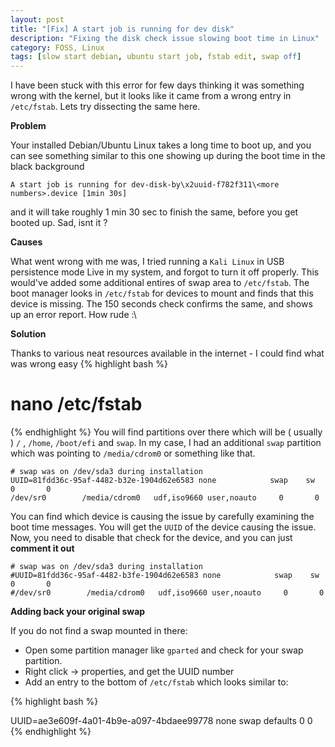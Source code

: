 ```yaml
---
layout: post
title: "[Fix] A start job is running for dev disk"
description: "Fixing the disk check issue slowing boot time in Linux"
category: FOSS, Linux
tags: [slow start debian, ubuntu start job, fstab edit, swap off]
---
```


I have been stuck with this error for few days thinking it was something wrong with the kernel, but it looks like it came from a wrong entry in `/etc/fstab`. Lets try dissecting the same here.

**Problem**

Your installed Debian/Ubuntu Linux takes a long time to boot up, and you can see something similar to this one showing up during the boot time in the black background 

	A start job is running for dev-disk-by\x2uuid-f782f311\<more numbers>.device [1min 30s]

and it will take roughly 1 min 30 sec to finish the same, before you get booted up. Sad, isnt it ?

**Causes** 

What went wrong with me was, I tried running a `Kali Linux` in USB persistence mode Live in my system, and forgot to turn it off properly. This would've added some additional entires of swap area to `/etc/fstab`. The boot manager looks in `/etc/fstab` for devices to mount and finds that this device is missing. The 150 seconds check confirms the same, and shows up an error report. How rude :\

**Solution** 

Thanks to various neat resources available in the internet - I could find what was wrong easy
{% highlight bash %}
# nano /etc/fstab
{% endhighlight %}
You will find partitions over there which will be ( usually ) `/` , `/home`, `/boot/efi` and `swap`. In my case, I had an additional `swap` partition which was pointing to `/media/cdrom0` or something like that.

	# swap was on /dev/sda3 during installation
	UUID=81fdd36c-95af-4482-b32e-1904d62e6583 none            swap    sw              0       0
	/dev/sr0        /media/cdrom0   udf,iso9660 user,noauto     0       0


You can find which device is causing the issue by carefully examining the boot time messages. You will get the `UUID` of the device causing the issue. Now, you need to disable that check for the device, and you can just **comment it out**

	# swap was on /dev/sda3 during installation
	#UUID=81fdd36c-95af-4482-b3fe-1904d62e6583 none            swap    sw              0       0
	#/dev/sr0        /media/cdrom0   udf,iso9660 user,noauto     0       0

**Adding back your original swap**

If you do not find a swap mounted in there:

* Open some partition manager like `gparted` and check for your swap partition. 
* Right click -> properties, and get the UUID number 
* Add an entry to the bottom of `/etc/fstab` which looks similar to:

{% highlight bash %}

UUID=ae3e609f-4a01-4b9e-a097-4bdaee99778 none swap defaults 0 0
{% endhighlight %}



